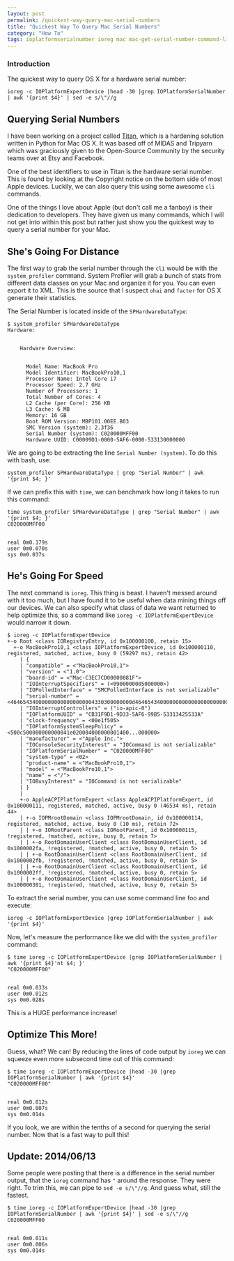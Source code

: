 ```yaml
---
layout: post
permalink: /quickest-way-query-mac-serial-numbers
title: "Quickest Way To Query Mac Serial Numbers"
category: "How To"
tags: ioplatformserialnumber ioreg mac mac-get-serial-number-command-line mac-get-serial-number-terminal optimization performance serial-number system_profiler titan
---
```

### Introduction

The quickest way to query OS X for a hardware serial number:

    ioreg -c IOPlatformExpertDevice |head -30 |grep IOPlatformSerialNumber | awk '{print $4}' | sed -e s/\"//g

## Querying Serial Numbers

I have been working on a project called [Titan](https://github.com/mikemackintosh/titan), which is a hardening solution written in Python for Mac OS X. It was based off of MIDAS and Tripyarn which was graciously given to the Open-Source Community by the security teams over at Etsy and Facebook.

One of the best identifiers to use in Titan is the hardware serial number. This is found by looking at the Copyright notice on the bottom side of most Apple devices. Luckily, we can also query this using some awesome `cli` commands.

One of the things I love about Apple (but don't call me a fanboy) is their dedication to developers. They have given us many commands, which I will not get into within this post but rather just show you the quickest way to query a serial number for your Mac.

## She's Going For Distance

The first way to grab the serial number through the `cli` would be with the `system_profiler` command. System Profiler will grab a bunch of stats from different data classes on your Mac and organize it for you. You can even export it to XML. This is the source that I suspect `ohai` and `facter` for OS X generate their statistics.

The Serial Number is located inside of the `SPHardwareDataType`:

    $ system_profiler SPHardwareDataType
    Hardware:
    
    
        Hardware Overview:
    
    
          Model Name: MacBook Pro
          Model Identifier: MacBookPro10,1
          Processor Name: Intel Core i7
          Processor Speed: 2.7 GHz
          Number of Processors: 1
          Total Number of Cores: 4
          L2 Cache (per Core): 256 KB
          L3 Cache: 6 MB
          Memory: 16 GB
          Boot ROM Version: MBP101.00EE.B03
          SMC Version (system): 2.3f36
          Serial Number (system): C020000MFF00
          Hardware UUID: C00009D1-0000-5AF6-0000-533130000000

We are going to be extracting the line `Serial Number (system)`. To do this with bash, use:

    system_profiler SPHardwareDataType | grep "Serial Number" | awk '{print $4; }'

If we can prefix this with `time`, we can benchmark how long it takes to run this command:

    time system_profiler SPHardwareDataType | grep "Serial Number" | awk '{print $4; }'
    C020000MFF00
    
    
    real 0m0.179s
    user 0m0.070s
    sys 0m0.037s

## He's Going For Speed

The next command is `ioreg`. This thing is beast. I haven't messed around with it too much, but I have found it to be useful when data mining things off our devices. We can also specify what class of data we want returned to help optimize this, so a command like `ioreg -c IOPlatformExpertDevice` would narrow it down.

    $ ioreg -c IOPlatformExpertDevice
    +-o Root <class IORegistryEntry, id 0x100000100, retain 15>
      +-o MacBookPro10,1 <class IOPlatformExpertDevice, id 0x100000110, registered, matched, active, busy 0 (59297 ms), retain 42>
        | {
        | "compatible" = <"MacBookPro10,1">
        | "version" = <"1.0">
        | "board-id" = <"Mac-C3EC7CD00000081F">
        | "IOInterruptSpecifiers" = (<0900000005000000>)
        | "IOPolledInterface" = "SMCPolledInterface is not serializable"
        | "serial-number" = <464654340000000000000000004330300000000d46465434000000000000000000000000000000000000>
        | "IOInterruptControllers" = ("io-apic-0")
        | "IOPlatformUUID" = "CB31F9D1-9D33-5AF6-99B5-53313425533A"
        | "clock-frequency" = <00e1f505>
        | "IOPlatformSystemSleepPolicy" = <500c500000000000841e020004000000001400...000000>
        | "manufacturer" = <"Apple Inc.">
        | "IOConsoleSecurityInterest" = "IOCommand is not serializable"
        | "IOPlatformSerialNumber" = "C020000MFF00"
        | "system-type" = <02>
        | "product-name" = <"MacBookPro10,1">
        | "model" = <"MacBookPro10,1">
        | "name" = <"/">
        | "IOBusyInterest" = "IOCommand is not serializable"
        | }
        |
        +-o AppleACPIPlatformExpert <class AppleACPIPlatformExpert, id 0x100000111, registered, matched, active, busy 0 (46534 ms), retain 44>
        | +-o IOPMrootDomain <class IOPMrootDomain, id 0x100000114, registered, matched, active, busy 0 (10 ms), retain 72>
        | | +-o IORootParent <class IORootParent, id 0x100000115, !registered, !matched, active, busy 0, retain 7>
        | | +-o RootDomainUserClient <class RootDomainUserClient, id 0x1000002fa, !registered, !matched, active, busy 0, retain 5>
        | | +-o RootDomainUserClient <class RootDomainUserClient, id 0x1000002fb, !registered, !matched, active, busy 0, retain 5>
        | | +-o RootDomainUserClient <class RootDomainUserClient, id 0x1000002ff, !registered, !matched, active, busy 0, retain 5>
        | | +-o RootDomainUserClient <class RootDomainUserClient, id 0x100000301, !registered, !matched, active, busy 0, retain 5>

To extract the serial number, you can use some command line foo and execute:

    ioreg -c IOPlatformExpertDevice |grep IOPlatformSerialNumber | awk '{print $4}'

Now, let's measure the performance like we did with the `system_profiler` command:

    $ time ioreg -c IOPlatformExpertDevice |grep IOPlatformSerialNumber | awk '{print $4}'nt $4; }'
    "C020000MFF00"
    
    
    real 0m0.033s
    user 0m0.012s
    sys 0m0.028s

This is a HUGE performance increase!

## Optimize This More!

Guess, what? We can! By reducing the lines of code output by `ioreg` we can squeeze even more subsecond time out of this command:

    $ time ioreg -c IOPlatformExpertDevice |head -30 |grep IOPlatformSerialNumber | awk '{print $4}'
    "C020000MFF00"
    
    
    real 0m0.012s
    user 0m0.007s
    sys 0m0.014s

If you look, we are within the tenths of a second for querying the serial number. Now that is a fast way to pull this!

## Update: 2014/06/13

Some people were posting that there is a difference in the serial number output, that the `ioreg` command has `"` around the response. They were right. To trim this, we can pipe to `sed -e s/\"//g`. And guess what, still the fastest.

    $ time ioreg -c IOPlatformExpertDevice |head -30 |grep IOPlatformSerialNumber | awk '{print $4}' | sed -e s/\"//g
    C020000MFF00
    
    
    real 0m0.011s
    user 0m0.006s
    sys 0m0.014s

